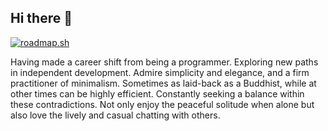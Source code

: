 ## Hi there 👋

<!--
**wudiandy/wudiandy** is a ✨ _special_ ✨ repository because its `README.md` (this file) appears on your GitHub profile.

Here are some ideas to get you started:

- 🔭 I’m currently working on ...
- 🌱 I’m currently learning ...
- 👯 I’m looking to collaborate on ...
- 🤔 I’m looking for help with ...
- 💬 Ask me about ...
- 📫 How to reach me: ...
- 😄 Pronouns: ...
- ⚡ Fun fact: ...
-->

[![roadmap.sh](https://roadmap.sh/card/tall/6753e4e5ecc889bb0d0c66ae?variant=dark&roadmaps=ios)](https://roadmap.sh)

Having made a career shift from being a programmer. 
Exploring new paths in independent development. 
Admire simplicity and elegance, and a firm practitioner of minimalism. 
Sometimes as laid-back as a Buddhist, while at other times can be highly efficient. 
Constantly seeking a balance within these contradictions. 
Not only enjoy the peaceful solitude when alone but also love the lively and casual chatting with others. 
